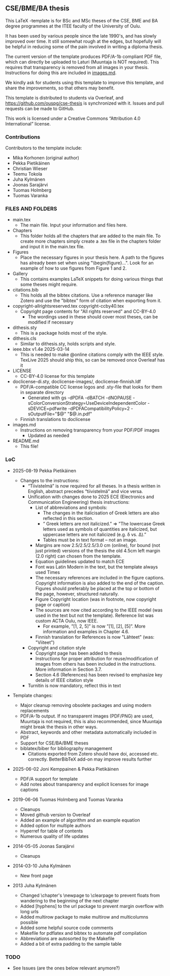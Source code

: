 ## CSE/BME/BA thesis

This LaTeX -template is for BSc and MSc theses of the CSE, BME and BA degree
programmes at the ITEE faculty of the University of Oulu.

It has been used by various people since the late 1990's, and has
slowly improved over time. It  still somewhat rough at the edges,
but hopefully will be helpful in reducing some of the pain involved in
writing a diploma thesis.

The current version of the template produces PDF/A-1b compliant PDF file,
which can directly be uploaded to Laturi (Muuntaja is NOT required).
This requires that transparency is removed from all images in your thesis.
Instructions for doing this are included in [images.md](images.md).

We kindly ask for students using this template to improve this template,
and share the improvements, so that others may benefit.

This template is distributed to students via Overleaf, and
https://github.com/ouspg/cse-thesis is synchronized with it. Issues
and pull requests can be made to GitHub.

This work is licensed under a Creative Commons “Attribution 4.0
International” license.

### Contributions

Contributors to the template include:

 * Mika Korhonen (original author)
 * Pekka Pietikäinen
 * Christian Wieser
 * Teemu Tokola
 * Juha Kylmänen
 * Joonas Sarajärvi
 * Tuomas Holmberg
 * Tuomas Varanka

### FILES AND FOLDERS
 * main.tex
   * The main file. Input your information and files here.
 * Chapters
   * This folder holds all the chapters that are added to the main file. To create more chapters simply create a .tex file in the chapters folder and input it in the main.tex file.
 * Figures
   * Place the necessary figures in your thesis here. A path to the figures has already been set when using "\begin{figure}...". Look for an example of how to use figures from Figure 1 and 2.
 * Gallery
   * This contains examples LaTeX snippets for doing various things that some theses might require. 
 * citations.bib
   * This holds all the bibtex citations. Use a reference manager like Zotero and use the "bibtex" form of citation when exporting from it.
 * copyright-allrightsreserved.tex copyright-ccby40.tex
   * Copyright page contents for "All rights reserved" and CC-BY-4.0
     * The wordings used in these should cover most theses, can be modified if necessary
 * dithesis.sty
   * This is a package holds most of the style.
 * dithesis.cls
   * Similar to dithesis.sty, holds scripts and style.
 * ieee.bbx v1.4e 2025-03-14
   * This is needed to make @online citations comply with the IEEE style. TexLive 2025 should ship this, so can be removed once Overleaf has it
 * LICENSE
   * CC-BY-4.0 license for this template
 * doclicense-di.sty, doclicense-images/, doclicense-finnish.ldf
   * PDF/A-compatible CC license logos and .sty-file that looks for them in separate directory
     * Generated with gs -dPDFA -dBATCH -dNOPAUSE -sColorConversionStrategy=UseDeviceIndependentColor -sDEVICE=pdfwrite -dPDFACompatibilityPolicy=2 -sOutputFile="$@" "$@.in.pdf"
   * Finnish translations to doclicense
 * images.md
   * Instructions on removing transparency from your PDF/PDF images
     * Updated as needed
 * README.md
   * This file!

### LoC
  * 2025-08-19 Pekka Pietikäinen
    * Changes to the instructions:
      * “Tiivistelmä” is now required for all theses. In a thesis written in English, abstract precedes “tiivistelmä” and vice versa.
      * Unification with changes done to 2025 ECE (Electronics and Communication Engineering) thesis instructions:
        * List of abbreviations and symbols:
          * The changes in the italicisation of Greek letters are also reflected in this section.
          * ” Greek letters are not italicized.” => ”The lowercase Greek letters used as symbols of quantities are italicized, but uppercase letters are not italicized (e.g. δ vs. Δ).”
          * Tables must be in text format – not an image.
        * Margins are now 2.5/2.5/2.5/3.0 cm (online), for bound (not just printed) versions of the thesis the old 4.5cm left margin (2.0 right) can chosen from the template.
        * Equation guidelines updated to match ECE
        * Font was Latin Modern in the text, but the template always used Times
        * The necessary references are included in the figure captions. Copyright information is also added to the end of the caption. Figures should preferably be placed at the top or bottom of the page, however, structured naturally.
        * Figure Copyright location (was in footnote, now copyright page or caption)
        * The sources are now cited according to the IEEE model (was used in the text but not the template). Reference list was custom ACTA Oulu, now IEEE.
          * For example, ”[1, 2, 5]” is now ”[1], [2], [5]”. More information and examples in Chapter 4.6.
        * Finnish translation for References is now "Lähteet" (was: "Viiteet")
      * Copyright and citation style
        * Copyright page has been added to thesis
        * Instructions for proper attribution for reuse/modification of images from others has been included in the instructions. More information in Section 3.7.
        * Section 4.6 (References) has been revised to emphasize key details of IEEE citation style
      * Turnitin is now mandatory, reflect this in text
 
  * Template changes:
    * Major cleanup removing obsolete packages and using modern replacements
    * PDF/A-1b output. If no transparent images (PDF/PNG) are used, Muuntaja is not required, this is also recommended, since Muuntaja might break the thesis in other ways.
    * Abstract, keywords and other metadata automatically included in PDF
    * Support for CSE/BA/BME theses
    * biblatex/biber for bibliography management
      * Citations exported from Zotero should have doi, accessed etc. correctly. BetterBibTeX add-on may improve results further

 * 2025-06-02 Joni Kemppainen & Pekka Pietikäinen
   * PDF/A support for template
   * Add notes about transparency and explicit licenses for image captions
 * 2019-06-06 Tuomas Holmberg and Tuomas Varanka
   * Cleanups 
   * Moved github version to Overleaf
   * Added an example of algorithm and an example equation
   * Added option for multiple authors
   * Hyperref for table of contents
   * Numerous quality of life updates
 * 2014-05-05 Joonas Sarajärvi
   * Cleanups
 * 2014-03-10 Juha Kylmänen
   * New front page 
 * 2013 Juha Kylmänen
   * Changed \chapter's \newpage to \clearpage to prevent floats from wandering to the beginning of the next chapter
   * Added [hyphens] to the url package to prevent margin overflow with long urls
   * Added multirow package to make multirow and multicolumns possible
   * Added some helpful source code comments
   * Makefile for pdflatex and bibtex to automate pdf compilation
   * Abbreviations are autosorted by the Makefile
   * Added a bit of extra padding to the sample table

### TODO   
 * See Issues (are the ones below relevant anymore?)

